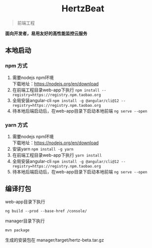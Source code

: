 <h1 align="center">HertzBeat</h1>   

> 前端工程    

**面向开发者，易用友好的高性能监控云服务**

## 本地启动

### npm 方式
1. 需要nodejs npm环境   
   下载地址：https://nodejs.org/en/download
2. 在前端工程目录web-app下执行 `npm install --registry=https://registry.npm.taobao.org`
3. 全局安装angular-cli `npm install -g @angular/cli@12 --registry=https://registry.npm.taobao.org`
4. 待本地后端启动后，在web-app目录下启动本地前端 `ng serve --open`

### yarn 方式
1. 需要nodejs npm环境   
   下载地址：https://nodejs.org/en/download
2. 安装yarn `npm install -g yarn`
3. 在前端工程目录web-app下执行 `yarn install`
4. 全局安装angular-cli `npm install -g @angular/cli@12 --registry=https://registry.npm.taobao.org`
5. 待本地后端启动后，在web-app目录下启动本地前端 `ng serve --open`

## 编译打包  

web-app目录下执行

```ng build --prod --base-href /console/```

manager目录下执行

```mvn package```

生成的安装包在 manager/target/hertz-beta.tar.gz 
